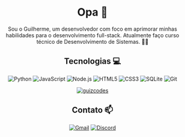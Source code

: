 <div align="center">  
<h1>Opa 👊</h1>

<p>Sou o Guilherme, um desenvolvedor com foco em aprimorar minhas habilidades para o desenvolvimento full-stack. Atualmente faço curso técnico de Desenvolvimento de Sistemas. 👨‍💻 </p>

<h2>Tecnologias 💻</h2>

![Python](https://img.shields.io/badge/Python-3776AB?style=for-the-badge&logo=python&logoColor=white)
![JavaScript](https://img.shields.io/badge/JavaScript-F7DF1E?style=for-the-badge&logo=javascript&logoColor=black)
![Node.js](https://img.shields.io/badge/Node.js-339933?style=for-the-badge&logo=node.js&logoColor=white)
![HTML5](https://img.shields.io/badge/HTML5-E34F26?style=for-the-badge&logo=html5&logoColor=white)
![CSS3](https://img.shields.io/badge/CSS3-1572B6?style=for-the-badge&logo=css3&logoColor=white)
![SQLite](https://img.shields.io/badge/SQLite-003B57?style=for-the-badge&logo=sqlite&logoColor=white)
![Git](https://img.shields.io/badge/Git-F05032?style=for-the-badge&logo=git&logoColor=white)

[![guizcodes](https://github-readme-stats.vercel.app/api/top-langs/?username=guizcodes&layout=compact&theme=dark&locale=pt-BR)](https://github.com/anuraghazra/github-readme-stats)

<h2>Contato 📫</h2>

[![Gmail](https://img.shields.io/badge/Gmail-D14836?style=for-the-badge&logo=gmail&logoColor=white)](mailto:guilherme.a.nascimento11@gmail.com)
[![Discord](https://img.shields.io/badge/Discord-5865F2?style=for-the-badge&logo=discord&logoColor=white)](https://discordapp.com/users/1388352952971952309)
</div>
